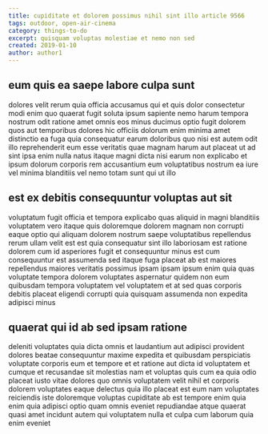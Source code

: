 ```yaml
---
title: cupiditate et dolorem possimus nihil sint illo article 9566
tags: outdoor, open-air-cinema
category: things-to-do
excerpt: quisquam voluptas molestiae et nemo non sed
created: 2019-01-10
author: author1
---
```


## eum quis ea saepe labore culpa sunt

dolores velit rerum quia officia accusamus qui et quis dolor consectetur modi enim quo quaerat fugit soluta ipsum sapiente nemo harum tempora nostrum odit ratione amet omnis eos minus ducimus optio fugit dolorem quos aut temporibus dolores hic officiis dolorum enim minima amet distinctio ea fuga quia consequatur earum doloribus quo nisi est autem odit illo reprehenderit eum esse veritatis quae magnam harum aut placeat ut ad sint ipsa enim nulla natus itaque magni dicta nisi earum non explicabo et ipsum dolorum corporis rem accusantium eum voluptatibus nostrum ea iure vel minima blanditiis vel nemo totam sunt qui ut illo

## est ex debitis consequuntur voluptas aut sit

voluptatum fugit officia et tempora explicabo quas aliquid in magni blanditiis voluptatem vero itaque quis doloremque dolorem magnam non corrupti eaque optio qui aliquam dolorem nostrum saepe voluptatibus repellendus rerum ullam velit est est quia consequatur sint illo laboriosam est ratione dolorem cum id asperiores fugit et consequuntur minus est cum consequuntur est assumenda sed itaque fuga placeat ab est maiores repellendus maiores veritatis possimus ipsam ipsam ipsum enim quia quas voluptate tempora dolorem voluptates aspernatur quidem non eum quibusdam tempora voluptatem vel voluptatem et at sed quas corporis debitis placeat eligendi corrupti quia quisquam assumenda non expedita adipisci minus

## quaerat qui id ab sed ipsam ratione

deleniti voluptates quia dicta omnis et laudantium aut adipisci provident dolores beatae consequuntur maxime expedita et quibusdam perspiciatis voluptate corporis eum et tempore et et ratione aut dicta id voluptatem et cumque et recusandae sit molestias nam et voluptas quis cum ea quia odio placeat iusto vitae dolores quo omnis voluptatem velit nihil et corporis dolorem voluptates eaque delectus quia illo placeat est eum nam voluptates reiciendis iste doloremque voluptas cupiditate ab est tempore enim quia enim quia adipisci optio quam omnis eveniet repudiandae atque quaerat quasi amet incidunt autem qui voluptatem nulla et culpa cum laborum quia enim eveniet

